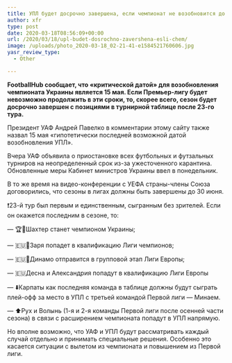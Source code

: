 ```yaml
---
title: УПЛ будет досрочно завершена, если чемпионат не возобновится до 15 мая
author: xfr
type: post
date: 2020-03-18T08:56:09+00:00
url: /2020/03/18/upl-budet-dosrochno-zavershena-esli-chem/
image: /uploads/photo_2020-03-18_02-21-41-e1584521760606.jpg
yasr_review_type:
  - Other

---
```

**FootballHub сообщает, что «критической датой» для возобновления чемпионата Украины является 15 мая. Если Премьер-лигу будет невозможно продолжить в эти сроки, то, скорее всего, сезон будет досрочно завершен с позициями в турнирной таблице после 23-го тура.**

Президент УАФ Андрей Павелко в комментарии этому сайту также назвал 15 мая «гипотетически последней возможной датой возобновления УПЛ».

Вчера УАФ объявила о приостановке всех футбольных и футзальных турниров на неопределенный срок из-за ужесточенного карантина. Обновленные меры Кабинет министров Украины ввел в понедельник.

В то же время на видео-конференции с УЕФА страны-члены Союза договорились, что сезоны в лигах должны быть завершены до 30 июня.

❗️23-й тур был первым и единственным, сыгранным без зрителей. Если он окажется последним в сезоне, то:

&#8212; 🏆🥇Шахтер станет чемпионом Украины;
  
&#8212; 🇪🇺🥈Заря попадет в квалификацию Лиги чемпионов;
  
&#8212; 🇪🇺🥉Динамо отправится в групповой этап Лиги Европы;
  
&#8212; 🇪🇺Десна и Александрия попадут в квалификацию Лиги Европы
  
&#8212; ⬇️Карпаты как последняя команда в таблице должны будут сыграть плей-офф за место в УПЛ с третьей командой Первой лиги &#8212; Минаем.
  
&#8212; ⬆️Рух и Волынь (1-я и 2-я команды Первой лиги после осенней части сезона) в связи с расширением чемпионата попадут в УПЛ напрямую.

Но вполне возможно, что УАФ и УПЛ будут рассматривать каждый случай отдельно и принимать специальные решения. Особенно это касается ситуации с вылетом из чемпионата и повышением из Первой лиги.